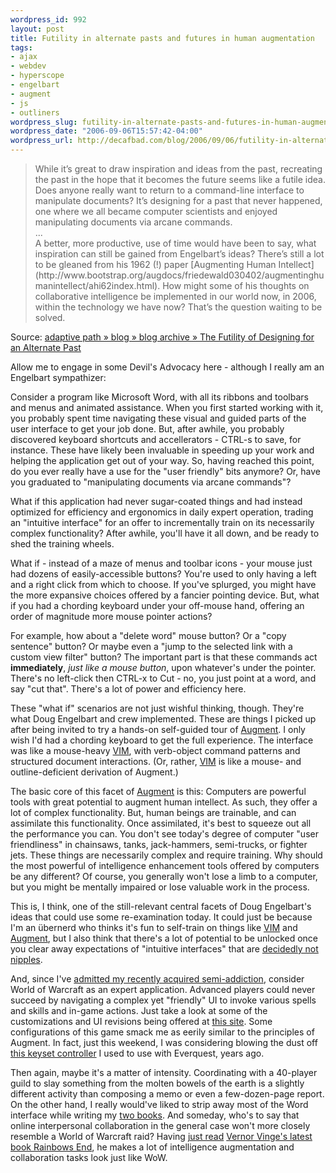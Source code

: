 ```yaml
--- 
wordpress_id: 992
layout: post
title: Futility in alternate pasts and futures in human augmentation
tags: 
- ajax
- webdev
- hyperscope
- engelbart
- augment
- js
- outliners
wordpress_slug: futility-in-alternate-pasts-and-futures-in-human-augmentation
wordpress_date: "2006-09-06T15:57:42-04:00"
wordpress_url: http://decafbad.com/blog/2006/09/06/futility-in-alternate-pasts-and-futures-in-human-augmentation
---
```

<blockquote cite="http://www.adaptivepath.com/blog/2006/09/05/the-futility-of-designing-for-an-alternate-past/">While it’s great to draw inspiration and ideas from the past, recreating the past in the hope that it becomes the future seems like a futile idea. Does anyone really want to return to a command-line interface to manipulate documents? It’s designing for a past that never happened, one where we all became computer scientists and enjoyed manipulating documents via arcane commands.<br />...<br />A better, more productive, use of time would have been to say, what inspiration can still be gained from Engelbart’s ideas? There’s still a lot to be gleaned from his 1962 (!) paper [Augmenting Human Intellect](http://www.bootstrap.org/augdocs/friedewald030402/augmentinghumanintellect/ahi62index.html). How might some of his thoughts on collaborative intelligence be implemented in our world now, in 2006, within the technology we have now? That’s the question waiting to be solved.</blockquote><div class="quotesource">Source: <a href="http://www.adaptivepath.com/blog/2006/09/05/the-futility-of-designing-for-an-alternate-past/">adaptive path » blog » blog archive » The Futility of Designing for an Alternate Past</a></div>

Allow me to engage in some Devil's Advocacy here - although I really am an Engelbart sympathizer:  

Consider a program like Microsoft Word, with all its ribbons and toolbars and menus and animated assistance.  When you first started working with it, you probably spent time navigating these visual and guided parts of the user interface to get your job done.  But, after awhile, you probably discovered keyboard shortcuts and accellerators - CTRL-s to save, for instance.  These have likely been invaluable in speeding up your work and helping the application get out of your way.  So, having reached this point, do you ever really have a use for the "user friendly" bits anymore?  Or, have you graduated to "manipulating documents via arcane commands"?

What if this application had never sugar-coated things and had instead optimized for efficiency and ergonomics in daily expert operation, trading an "intuitive interface" for an offer to incrementally train on its necessarily complex functionality?  After awhile, you'll have it all down, and be ready to shed the training wheels.

What if - instead of a maze of menus and toolbar icons - your mouse just had dozens of easily-accessible buttons?  You're used to only having a left and a right click from which to choose.  If you've splurged, you might have the more expansive choices offered by a fancier pointing device.  But, what if you had a chording keyboard under your off-mouse hand, offering an order of magnitude more mouse pointer actions?  

For example, how about a "delete word" mouse button?  Or a "copy sentence" button?  Or maybe even a "jump to the selected link with a custom view filter" button?  The important part is that these commands act **immediately**, *just like a mouse button*, upon whatever's under the pointer.  There's no left-click then CTRL-x to Cut - no, you just point at a word, and say "cut that".  There's a lot of power and efficiency here.

These "what if" scenarios are not just wishful thinking, though.  They're what Doug Engelbart and crew implemented.  These are things I picked up after being invited to try a hands-on self-guided tour of [Augment][].  I only wish I'd had a chording keyboard to get the full experience.  The interface was like a mouse-heavy [VIM][], with verb-object command patterns and structured document interactions.  (Or, rather, [VIM][] is like a mouse- and outline-deficient derivation of Augment.)  

The basic core of this facet of [Augment][] is this:  Computers are powerful tools with great potential to augment human intellect.  As such, they offer a lot of complex functionality.  But, human beings are trainable, and can assimilate this functionality.  Once assimilated, it's best to squeeze out all the performance you can.  You don't see today's degree of computer "user friendliness" in chainsaws, tanks, jack-hammers, semi-trucks, or fighter jets.  These things are necessarily complex and require training.  Why should the most powerful of intelligence enhancement tools offered by computers be any different?  Of course, you generally won't lose a limb to a computer, but you might be mentally impaired or lose valuable work in the process.

This is, I think, one of the still-relevant central facets of Doug Engelbart's ideas that could use some re-examination today.  It could just be because I'm an übernerd who thinks it's fun to self-train on things like [VIM][] and [Augment][], but I also think that there's a lot of potential to be unlocked once you clear away expectations of "intuitive interfaces" that are [decidedly not nipples][nip].  

And, since I've [admitted my recently acquired semi-addiction][wow], consider World of Warcraft as an expert application.  Advanced players could never succeed by navigating a complex yet "friendly" UI to invoke various spells and skills and in-game actions.  Just take a look at some of the customizations and UI revisions being offered at [this site][wowui].  Some configurations of this game smack me as eerily similar to the principles of Augment.  In fact, just this weekend, I was considering blowing the dust off [this keyset controller](http://www.avault.com/hardware/getreview.asp?review=msstratcom) I used to use with Everquest, years ago.

Then again, maybe it's a matter of intensity.  Coordinating with a 40-player guild to slay something from the molten bowels of the earth is a slightly different activity than composing a memo or even a few-dozen-page report.  On the other hand, I really would've liked to strip away most of the Word interface while writing my [two books](#text-2).  And someday, who's to say that online interpersonal collaboration in the general case won't more closely resemble a World of Warcraft raid?  Having [just read][read] [Vernor Vinge's latest book Rainbows End][re], he makes a lot of intelligence augmentation and collaboration tasks look just like WoW.

[re]: http://www.amazon.com/exec/obidos/ASIN/0312856849/0xdecafbad01-20
[read]: http://decafbad.vox.com/library/post/reading-vernor-vinges-new-novel.html
[wowui]: http://ui.worldofwar.net/
[wow]: http://decafbad.com/blog/2006/09/06/world-of-warcraft-is-my-world-of-warcraft
[nip]: http://www.greenend.org.uk/rjk/2002/08/nipple.html
[vim]: http://www.vim.org/
[augment]: http://codinginparadise.org/weblog/2006/03/new-screencast-of-douglas-engelbarts.html
